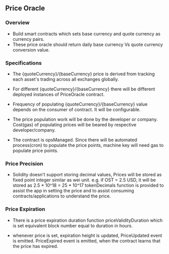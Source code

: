 ## Price Oracle

### Overview

- Build smart contracts which sets base currency and quote currency as currency pairs.
- These price oracle should return daily base currency Vs quote currency conversion value.

### Specifications

- The {quoteCurrency}/{baseCurrency} price is derived from tracking each asset's trading across all exchanges globally.

- For different {quoteCurrency}/{baseCurrency} there will be different deployed instances of PriceOracle contract.

- Frequency of populating {quoteCurrency}/{baseCurrency} value depends on the consumer of contract. It will be configurable.

- The price population work will be done by the developer or company. Cost(gas) of populating prices will be beared by respective developer/company.

- The contract is opsManaged. Since there will be automated process(cron) to populate the price points, machine key will need gas to populate price points.


### Price Precision

- Solidity doesn't support storing decimal values, Prices will be stored as fixed point integer similar as wei unit.
  e.g. if OST = 2.5 USD, it will be stored as 2.5 * 10^18 = 25 * 10^17
  tokenDecimals function is provided to assist the app in setting the price and to assist consuming contracts/applications to understand the price.


### Price Expiration

- There is a price expiration duration function priceValidityDuration which is set equivalent block number equal to duration in hours.

- whenever price is set, expiration height is updated, PriceUpdated event is emitted. PriceExpired event is emitted, when the contract learns that the price has expired.

